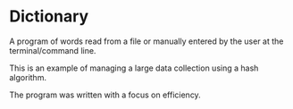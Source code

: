 # Dictionary
A program of words read from a file or manually entered by the user at the terminal/command line.

This is an example of managing a large data collection using a hash algorithm.

The program was written with a focus on efficiency.
